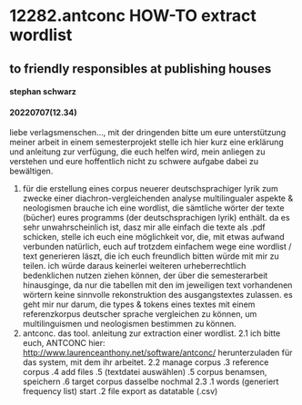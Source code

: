 # 12282.antconc HOW-TO extract wordlist
## to friendly responsibles at publishing houses
#### stephan schwarz
#### 20220707(12.34)

liebe verlagsmenschen...,
mit der dringenden bitte um eure unterstützung meiner arbeit in einem semesterprojekt stelle ich hier kurz eine erklärung und anleitung zur verfügung, die euch helfen wird, mein anliegen zu verstehen und eure hoffentlich nicht zu schwere aufgabe dabei zu bewältigen.

1. für die erstellung eines corpus neuerer deutschsprachiger lyrik zum zwecke einer diachron-vergleichenden analyse multilingualer aspekte & neologismen brauche ich eine wordlist, die sämtliche wörter der texte (bücher) eures programms (der deutschsprachigen lyrik) enthält. da es sehr unwahrscheinlich ist, dasz mir alle einfach die texte als .pdf schicken, stelle ich euch eine möglichkeit vor, die, mit etwas aufwand verbunden natürlich, euch auf trotzdem einfachem wege eine wordlist / text generieren läszt, die ich euch freundlich bitten würde mit mir zu teilen. ich würde daraus keinerlei weiteren urheberrechtlich bedenklichen nutzen ziehen können, der über die semesterarbeit hinausginge, da nur die tabellen mit den im jeweiligen text vorhandenen wörtern keine sinnvolle rekonstruktion des ausgangstextes zulassen. es geht mir nur darum, die types & tokens eines textes mit einem referenzkorpus deutscher sprache vergleichen zu können, um multilinguismen und neologismen bestimmen zu können.
2. antconc. das tool. anleitung zur extraction einer wordlist.
2.1 ich bitte euch, ANTCONC hier: <http://www.laurenceanthony.net/software/antconc/> herunterzuladen für das system, mit dem ihr arbeitet.
2.2 manage corpus .3 reference corpus .4 add files .5 (textdatei auswählen) .5 corpus benamsen, speichern .6 target corpus dasselbe nochmal
2.3 .1 words (generiert frequency list) start .2 file export as datatable (.csv)